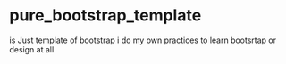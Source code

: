 # pure_bootstrap_template
is Just template of bootstrap i do my own practices to learn bootsrtap or design at all
